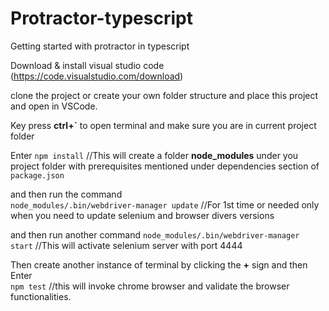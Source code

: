 # Protractor-typescript
Getting started with protractor in typescript

Download & install visual studio code (https://code.visualstudio.com/download)

clone the project or create your own folder structure and place this project and open in VSCode.

Key press **ctrl+`** to open terminal and make sure you are in current project folder

Enter ```npm install``` //This will create a folder **node_modules** under you project folder with prerequisites mentioned under dependencies section of ```package.json```

and then run the command  
```node_modules/.bin/webdriver-manager update``` //For 1st time or needed only when you need to update selenium and browser divers versions

and then run another command 
```node_modules/.bin/webdriver-manager start``` //This will activate selenium server with port 4444

Then create another instance of terminal by clicking the **+** sign and then Enter  
```npm test``` //this will invoke chrome browser and validate the browser functionalities.
